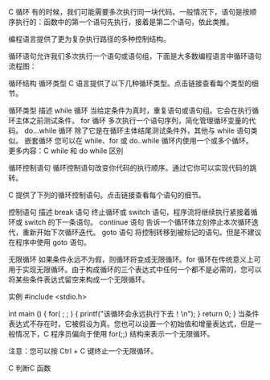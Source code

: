 C 循环
有的时候，我们可能需要多次执行同一块代码。一般情况下，语句是按顺序执行的：函数中的第一个语句先执行，接着是第二个语句，依此类推。

编程语言提供了更为复杂执行路径的多种控制结构。

循环语句允许我们多次执行一个语句或语句组，下面是大多数编程语言中循环语句流程图：

循环结构
循环类型
C 语言提供了以下几种循环类型。点击链接查看每个类型的细节。

循环类型    描述
while 循环  当给定条件为真时，重复语句或语句组。它会在执行循环主体之前测试条件。
for 循环    多次执行一个语句序列，简化管理循环变量的代码。
do...while 循环 除了它是在循环主体结尾测试条件外，其他与 while 语句类似。
嵌套循环    您可以在 while、for 或 do..while 循环内使用一个或多个循环。
更多内容：C while 和 do while 区别


循环控制语句
循环控制语句改变你代码的执行顺序。通过它你可以实现代码的跳转。

C 提供了下列的循环控制语句。点击链接查看每个语句的细节。

控制语句    描述
break 语句  终止循环或 switch 语句，程序流将继续执行紧接着循环或 switch 的下一条语句。
continue 语句   告诉一个循环体立刻停止本次循环迭代，重新开始下次循环迭代。
goto 语句   将控制转移到被标记的语句。但是不建议在程序中使用 goto 语句。

无限循环
如果条件永远不为假，则循环将变成无限循环。for 循环在传统意义上可用于实现无限循环。由于构成循环的三个表达式中任何一个都不是必需的，您可以将某些条件表达式留空来构成一个无限循环。

实例
#include <stdio.h>
 
int main ()
{
   for( ; ; )
   {
         printf("该循环会永远执行下去！\n");
      }
   return 0;
}
当条件表达式不存在时，它被假设为真。您也可以设置一个初始值和增量表达式，但是一般情况下，C 程序员偏向于使用 for(;;) 结构来表示一个无限循环。

注意：您可以按 Ctrl + C 键终止一个无限循环。

 C 判断C 函数 
